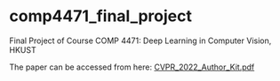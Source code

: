 # comp4471_final_project
Final Project of Course COMP 4471: Deep Learning in Computer Vision, HKUST

The paper can be accessed from here: [CVPR_2022_Author_Kit.pdf](https://github.com/Dario-CP/comp4471_final_project/blob/main/CVPR_2022_Author_Kit.pdf)
